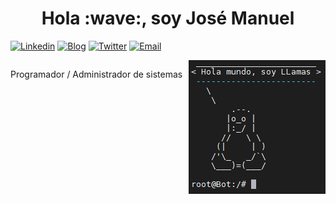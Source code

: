 <h1 align='center'>Hola :wave:, soy José Manuel</h1>

[![Linkedin](https://img.shields.io/badge/-LinkedIn-blue?style=flat&logo=Linkedin&logoColor=white&link=https://www.linkedin.com/in/llamasdev/)](https://www.linkedin.com/in/llamasdev/)
[![Blog](https://img.shields.io/badge/-Blog-21759B?style=flat&logo=WordPress&logoColor=white&link=https://llamasdev.github.io/)](https://llamasdev.github.io/)
[![Twitter](https://img.shields.io/badge/-Telegram-informational?style=flat&labelColor=informational&logo=telegram&logoColor=white&link=https://t.me/Fib0nacci)](https://t.me/Fib0nacci)
[![Email](https://img.shields.io/badge/-Email-c14438?style=flat&logo=Gmail&logoColor=white&link=mailto:jmfllamas@gmail.com)](mailto:jmfllamas@gmail.com)

<p style='float: left;'>
    Programador / Administrador de sistemas
</p>
<img title='Tux' src='./img/tux.PNG' style='float: right;'/>
